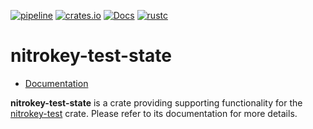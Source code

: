 [![pipeline](https://gitlab.com/d-e-s-o/nitrokey-test/badges/master/pipeline.svg)](https://gitlab.com/d-e-s-o/nitrokey-test/commits/master)
[![crates.io](https://img.shields.io/crates/v/nitrokey-test-state.svg)](https://crates.io/crates/nitrokey-test-state)
[![Docs](https://docs.rs/nitrokey-test-state/badge.svg)](https://docs.rs/nitrokey-test-state)
[![rustc](https://img.shields.io/badge/rustc-1.35+-blue.svg)](https://blog.rust-lang.org/2019/05/23/Rust-1.35.0.html)

nitrokey-test-state
===================

- [Documentation][docs-rs]

**nitrokey-test-state** is a crate providing supporting functionality for the
[nitrokey-test][] crate. Please refer to its documentation for more
details.

[docs-rs]: https://docs.rs/crate/nitrokey-test-state
[nitrokey-test]: https://crates.io/crates/nitrokey-test

